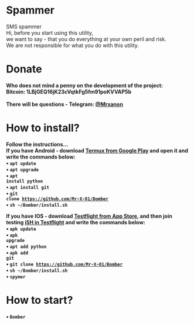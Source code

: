 # Spammer
SMS spammer<br>
Hi, before you start using this utility,<br>
we want to say - that you do everything at your own peril and risk.<br>
We are not responsible for what you do with this utility.<br> 
# Donate
<b>Who does not mind a penny on the development of the project:</b><br>
<b>Bitcoin: 1LBjGEQ16jK23cVqtkFg5fm91poKVVAP5b<br>
<br>
There will be questions - Telegram: <a href="https://t.me/Mrxanon"> @Mrxanon</a><br>
# How to install?
<b>Follow the instructions...</b><br>
<b>If you have Android - download <a href="https://play.google.com/store/apps/details?id=com.termux&hl=ru">Termux from Google Play</a> and open it and write the commands below:<br>
• <code>apt update</code><br>
• <code>apt upgrade</code><br>
• <code>apt install python</code><br>
• <code>apt install git</code><br>
• <code>git clone https://github.com/Mr-X-01/Bomber</code><br>
• <code>sh ~/Bomber/install.sh</code><br>

<b>If you have IOS</a> - download <a href="https://apps.apple.com/ru/app/testflight/id899247664">Testflight from App Store</a>, and then join testing <a href="https://testflight.apple.com/">iSH in Testflight</a> and write the commands below:<br>
• <code>apk update</code><br>
• <code>apk upgrade</code><br>
• <code>apt add python</code><br>
• <code>apk add git</code><br>
• <code>git clone https://github.com/Mr-X-01/Bomber</code><br>
• <code>sh ~/Bomber/install.sh</code><br>
• <code>spymer</code><br>
# How to start?
• <code>Bomber</code><br>

